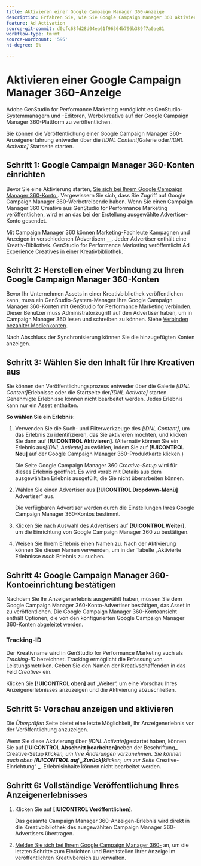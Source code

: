 ```yaml
---
title: Aktivieren einer Google Campaign Manager 360-Anzeige
description: Erfahren Sie, wie Sie Google Campaign Manager 360 aktivieren.
feature: Ad Activation
source-git-commit: d0cfc68fd28d04ea61f96364b796b389f7a0ae81
workflow-type: tm+mt
source-wordcount: '595'
ht-degree: 0%

---
```


# Aktivieren einer Google Campaign Manager 360-Anzeige

Adobe GenStudio for Performance Marketing ermöglicht es GenStudio-Systemmanagern und -Editoren, Werbekreative auf der Google Campaign Manager 360-Plattform zu veröffentlichen.

Sie können die Veröffentlichung einer Google Campaign Manager 360-Anzeigenerfahrung entweder über die _[!DNL Content]_&#x200B;Galerie oder&#x200B;_[!DNL Activate]_ Startseite starten.

## Schritt 1: Google Campaign Manager 360-Konten einrichten

Bevor Sie eine Aktivierung starten, [ Sie sich bei Ihrem Google Campaign Manager 360-Konto ](https://campaignmanager.google.com). Vergewissern Sie sich, dass Sie Zugriff auf Google Campaign Manager 360-Werbetreibende haben. Wenn Sie einen Campaign Manager 360 Creative aus GenStudio for Performance Marketing veröffentlichen, wird er an das bei der Erstellung ausgewählte Advertiser-Konto gesendet.

Mit Campaign Manager 360 können Marketing-Fachleute Kampagnen und Anzeigen in verschiedenen (Advertisern __. Jeder Advertiser enthält eine Kreativ-Bibliothek. GenStudio for Performance Marketing veröffentlicht Ad Experience Creatives in einer Kreativbibliothek.

## Schritt 2: Herstellen einer Verbindung zu Ihren Google Campaign Manager 360-Konten

Bevor Ihr Unternehmen Assets in einer Kreativbibliothek veröffentlichen kann, muss ein GenStudio-System-Manager Ihre Google Campaign Manager 360-Konten mit GenStudio for Performance Marketing verbinden. Dieser Benutzer muss Administratorzugriff auf den Advertiser haben, um in Campaign Manager 360 lesen und schreiben zu können. Siehe [Verbinden bezahlter Medienkonten](/help/user-guide/connectors/connect-channel.md).

Nach Abschluss der Synchronisierung können Sie die hinzugefügten Konten anzeigen.

## Schritt 3: Wählen Sie den Inhalt für Ihre Kreativen aus

Sie können den Veröffentlichungsprozess entweder über die Galerie _[!DNL Content]_&#x200B;Erlebnisse oder die Startseite der&#x200B;_[!DNL Activate]_ starten. Genehmigte Erlebnisse können nicht bearbeitet werden. Jedes Erlebnis kann nur ein Asset enthalten.

**So wählen Sie ein Erlebnis**:

1. Verwenden Sie die Such- und Filterwerkzeuge des _[!DNL Content]_, um das Erlebnis zu identifizieren, das Sie aktivieren möchten, und klicken Sie dann auf **[!UICONTROL Aktivieren]**. (Alternativ können Sie ein Erlebnis aus&#x200B;_[!DNL Activate]_ auswählen, indem Sie auf **[!UICONTROL Neu]** auf der Google Campaign Manager 360-Produktkarte klicken.)

   Die Seite Google Campaign Manager 360 _Creative-Setup_ wird für dieses Erlebnis geöffnet. Es wird vorab mit Details aus dem ausgewählten Erlebnis ausgefüllt, die Sie nicht überarbeiten können.

1. Wählen Sie einen Advertiser aus **[!UICONTROL Dropdown-Menü]** Advertiser“ aus.

   Die verfügbaren Advertiser werden durch die Einstellungen Ihres Google Campaign Manager 360-Kontos bestimmt.

1. Klicken Sie nach Auswahl des Advertisers auf **[!UICONTROL Weiter]**, um die Einrichtung von Google Campaign Manager 360 zu bestätigen.

1. Weisen Sie Ihrem Erlebnis einen Namen zu. Nach der Aktivierung können Sie diesen Namen verwenden, um in der Tabelle „Aktivierte Erlebnisse _nach_ Erlebnis zu suchen.

## Schritt 4: Google Campaign Manager 360-Kontoeinrichtung bestätigen

Nachdem Sie Ihr Anzeigenerlebnis ausgewählt haben, müssen Sie dem Google Campaign Manager 360-Konto-Advertiser bestätigen, das Asset in zu veröffentlichen. Die Google Campaign Manager 360-Kontoansicht enthält Optionen, die von den konfigurierten Google Campaign Manager 360-Konten abgeleitet werden.

### Tracking-ID

Der Kreativname wird in GenStudio for Performance Marketing auch als _Tracking-ID_ bezeichnet. Tracking ermöglicht die Erfassung von Leistungsmetriken. Geben Sie den Namen der Kreativschaffenden in das Feld _Creative-_ ein.

Klicken Sie **[!UICONTROL oben]** auf „Weiter“, um eine Vorschau Ihres Anzeigenerlebnisses anzuzeigen und die Aktivierung abzuschließen.

## Schritt 5: Vorschau anzeigen und aktivieren

Die _Überprüfen_ Seite bietet eine letzte Möglichkeit, Ihr Anzeigenerlebnis vor der Veröffentlichung anzuzeigen.

Wenn Sie diese Aktivierung über _[!DNL Activate]_&#x200B;gestartet haben, können Sie auf **[!UICONTROL Abschnitt bearbeiten]**&#x200B;neben der Beschriftung_ Creative-Setup _klicken, um Ihre Änderungen vorzunehmen. Sie können auch oben **[!UICONTROL auf „Zurück]**&#x200B;klicken, um zur Seite_ Creative-Einrichtung“ _. Erlebnisinhalte können nicht bearbeitet werden.

## Schritt 6: Vollständige Veröffentlichung Ihres Anzeigenerlebnisses

1. Klicken Sie auf **[!UICONTROL Veröffentlichen]**.

   Das gesamte Campaign Manager 360-Anzeigen-Erlebnis wird direkt in die Kreativbibliothek des ausgewählten Campaign Manager 360-Advertisers übertragen.

1. [Melden Sie sich bei Ihrem Google Campaign Manager 360-](https://campaignmanager.google.com) an, um die letzten Schritte zum Einrichten und Bereitstellen Ihrer Anzeige im veröffentlichten Kreativbereich zu verwalten.
